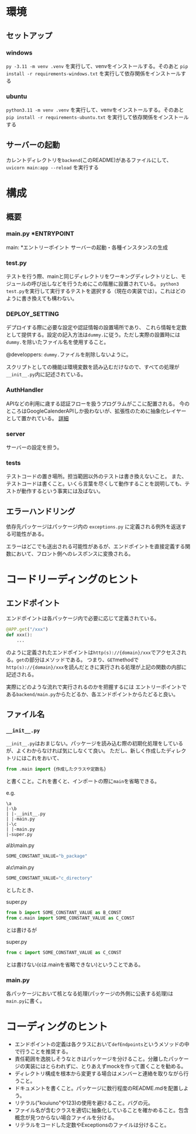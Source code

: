 # 環境

## セットアップ

### windows

`py -3.11 -m venv .venv`
を実行して、venvをインストールする。そのあと
`pip install -r requirements-windows.txt`
を実行して依存関係をインストールする

### ubuntu

`python3.11 -m venv .venv`
を実行して、venvをインストールする。そのあと
`pip install -r requirements-ubuntu.txt`
を実行して依存関係をインストールする

## サーバーの起動

カレントディレクトリを`backend`(このREADME)があるファイルにして、
`uvicorn main:app --reload`
を実行する

# 構成

## 概要

### main.py *ENTRYPOINT

main: *エントリーポイント
サーバーの起動・各種インスタンスの生成

### test.py

テストを行う際、mainと同じディレクトリをワーキングディレクトリとし、モジュールの呼び出しなどを行うためにこの階層に設置されている。
`python3 test.py`を実行して実行するテストを選択する（現在の実装では）。これはどのように書き換えても構わない。

### DEPLOY_SETTING

デプロイする際に必要な設定や認証情報の設置場所であり、
これら情報を定数として提供する。設定の記入方法は`dummy.`に従う。ただし実際の設置時には`dummy.`を除いたファイル名を使用すること。

@developpers: `dummy.`ファイルを削除しないように。

スクリプトとしての機能は環境変数を読み込むだけなので、すべての処理が`__init__.py`内に記述されている。 

### AuthHandler

APIなどの利用に歳する認証フローを扱うプログラムがここに配置される。
今のところはGoogleCalenderAPIしか扱わないが、拡張性のために抽象化レイヤーとして置かれている。
[詳細](AuthHandler/README.md)

### server

サーバーの設定を担う。

### tests

テストコードの置き場所。担当範囲以外のテストは書き換えないこと。
また、テストコードは書くこと。いくら言葉を尽くして動作することを説明しても、テストが動作するという事実には及ばない。

## エラーハンドリング

依存先パッケージはパッケージ内の
`exceptions.py`
に定義される例外を返送する可能性がある。

エラーはどこでも送出される可能性があるが、エンドポイントを直接定義する関数において、フロント側へのレスポンスに変換される。

# コードリーディングのヒント

## エンドポイント

エンドポイントは各パッケージ内で必要に応じて定義されている。

```python
@APP.get("/xxx")
def xxx():
    ...
```

のように定義されたエンドポイントは`http(s)://{domain}/xxx`でアクセスされる。`get`の部分はメソッドである。
つまり、`GET`methodで`http(s)://{domain}/xxx`を読んだときに実行される処理が上記の関数の内部に記述される。

実際にどのような流れで実行されるのかを把握するには
エントリーポイントである`backend/main.py`からたどるか、各エンドポイントからたどると良い。

## ファイル名

### `__init__.py`

`__init__.py`はおまじない。パッケージを読み込む際の初期化処理をしているが、よくわからなければ気にしなくて良い。
ただし、新しく作成したディレクトリにはこれをおいて、

```Python
from .main import {作成したクラスや定数名}
```

と書くこと。これを書くと、インポートの際に`main`を省略できる。

e.g.

```
\a
|-\b
| |-__init__.py
| |-main.py
|-\c
| |-main.py
|-super.py
```

a\b\main.py
```python
SOME_CONSTANT_VALUE="b_package"
```

a\c\main.py
```python
SOME_CONSTANT_VALUE="c_directory"
```

としたとき、

super.py
```python
from b import SOME_CONSTANT_VALUE as B_CONST
from c.main import SOME_CONSTANT_VALUE as C_CONST
```

とは書けるが

super.py
```python
from c import SOME_CONSTANT_VALUE as C_CONST
```

とは書けない(cは.mainを省略できない)ということである。

### main.py

各パッケージにおいて核となる処理(パッケージの外側に公表する処理)は`main.py`に書く。

# コーディングのヒント

- エンドポイントの定義は各クラスにおいて`defEndpoints`というメソッドの中で行うことを推奨する。
- 責任範囲を逸脱しそうなときはパッケージを分けること。分離したパッケージの実装にはとらわれずに、とりあえずmockを作って置くことを勧める。
- ディレクトリ構成を根本から変更する場合はメンバーと連絡を取りながら行うこと。
- ドキュメントを書くこと。パッケージに数行程度のREADME.mdを配置しよう。
- リテラル("kouiuno"や123)の使用を避けること。バグの元。
- ファイル名が含むクラスを適切に抽象化していることを確かめること。包含概念が見つからない場合ファイルを分ける。
- リテラルをコードした定数やExceptionsのファイルは分けること。

